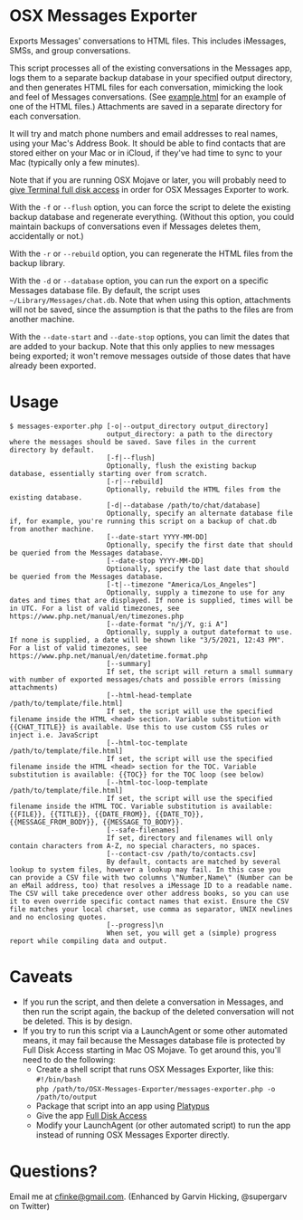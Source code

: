 OSX Messages Exporter
=====================
Exports Messages' conversations to HTML files. This includes iMessages, SMSs, and group conversations.

This script processes all of the existing conversations in the Messages app, logs them to a separate backup database in your specified output directory, and then generates HTML files for each conversation, mimicking the look and feel of Messages conversations. (See [example.html](example.html) for an example of one of the HTML files.) Attachments are saved in a separate directory for each conversation.

It will try and match phone numbers and email addresses to real names, using your Mac's Address Book. It should be able to find contacts that are stored either on your Mac or in iCloud, if they've had time to sync to your Mac (typically only a few minutes).

Note that if you are running OSX Mojave or later, you will probably need to [give Terminal full disk access](https://osxdaily.com/2018/10/09/fix-operation-not-permitted-terminal-error-macos/) in order for OSX Messages Exporter to work.

With the `-f` or `--flush` option, you can force the script to delete the existing backup database and regenerate everything. (Without this option, you could maintain backups of conversations even if Messages deletes them, accidentally or not.) 

With the `-r` or `--rebuild` option, you can regenerate the HTML files from the backup library.

With the `-d` or `--database` option, you can run the export on a specific Messages database file. By default, the script uses `~/Library/Messages/chat.db`. Note that when using this option, attachments will not be saved, since the assumption is that the paths to the files are from another machine.

With the `--date-start` and `--date-stop` options, you can limit the dates that are added to your backup. Note that this only applies to new messages being exported; it won't remove messages outside of those dates that have already been exported.

Usage
=====
```
$ messages-exporter.php [-o|--output_directory output_directory]
                        output_directory: a path to the directory where the messages should be saved. Save files in the current directory by default.
                        [-f|--flush]
                        Optionally, flush the existing backup database, essentially starting over from scratch.
                        [-r|--rebuild]
                        Optionally, rebuild the HTML files from the existing database.
                        [-d|--database /path/to/chat/database]
                        Optionally, specify an alternate database file if, for example, you're running this script on a backup of chat.db from another machine.
                        [--date-start YYYY-MM-DD]
                        Optionally, specify the first date that should be queried from the Messages database.
                        [--date-stop YYYY-MM-DD]
                        Optionally, specify the last date that should be queried from the Messages database.
                        [-t|--timezone "America/Los_Angeles"]
                        Optionally, supply a timezone to use for any dates and times that are displayed. If none is supplied, times will be in UTC. For a list of valid timezones, see https://www.php.net/manual/en/timezones.php
                        [--date-format "n/j/Y, g:i A"]
                        Optionally, supply a output dateformat to use. If none is supplied, a date will be shown like "3/5/2021, 12:43 PM". For a list of valid timezones, see https://www.php.net/manual/en/datetime.format.php
                        [--summary]
                        If set, the script will return a small summary with number of exported messages/chats and possible errors (missing attachments)
                        [--html-head-template /path/to/template/file.html]
                        If set, the script will use the specified filename inside the HTML <head> section. Variable substitution with {{CHAT_TITLE}} is available. Use this to use custom CSS rules or inject i.e. JavaScript
                        [--html-toc-template /path/to/template/file.html]
                        If set, the script will use the specified filename inside the HTML <head> section for the TOC. Variable substitution is available: {{TOC}} for the TOC loop (see below)
		                [--html-toc-loop-template /path/to/template/file.html]
		                If set, the script will use the specified filename inside the HTML TOC. Variable substitution is available: {{FILE}}, {{TITLE}}, {{DATE_FROM}}, {{DATE_TO}}, {{MESSAGE_FROM_BODY}}, {{MESSAGE_TO_BODY}}.
                        [--safe-filenames]
                        If set, directory and filenames will only contain characters from A-Z, no special characters, no spaces.
                        [--contact-csv /path/to/contacts.csv]
                        By default, contacts are matched by several lookup to system files, however a lookup may fail. In this case you can provide a CSV file with two columns \"Number,Name\" (Number can be an eMail address, too) that resolves a iMessage ID to a readable name. The CSV will take precedence over other address books, so you can use it to even override specific contact names that exist. Ensure the CSV file matches your local charset, use comma as separator, UNIX newlines and no enclosing quotes.
                        [--progress]\n
                        When set, you will get a (simple) progress report while compiling data and output.
```

Caveats
=======

* If you run the script, and then delete a conversation in Messages, and then run the script again, the backup of the deleted conversation will not be deleted. This is by design.
* If you try to run this script via a LaunchAgent or some other automated means, it may fail because the Messages database file is protected by Full Disk Access starting in Mac OS Mojave.  To get around this, you'll need to do the following:
    * Create a shell script that runs OSX Messages Exporter, like this:  
`#!/bin/bash`  
`php /path/to/OSX-Messages-Exporter/messages-exporter.php -o /path/to/output`
    * Package that script into an app using [Platypus](https://github.com/cfinke/OSX-Messages-Exporter)
    * Give the app [Full Disk Access](https://macpaw.com/how-to/full-disk-access-mojave)
    * Modify your LaunchAgent (or other automated script) to run the app instead of running OSX Messages Exporter directly.

Questions?
==========
Email me at cfinke@gmail.com.
(Enhanced by Garvin Hicking, @supergarv on Twitter)
